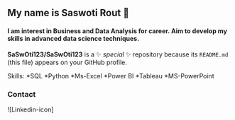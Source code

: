 ## My name is Saswoti Rout 👋

#### I am interest in Business and Data Analysis for career. Aim to develop my skills in advanced data science techniques.
**SaSwOti123/SaSwOti123** is a ✨ _special_ ✨ repository because its `README.md` (this file) appears on your GitHub profile.

Skills:
*SQL
*Python
*Ms-Excel
*Power BI
*Tableau
*MS-PowerPoint


### Contact
![Linkedin-icon]
